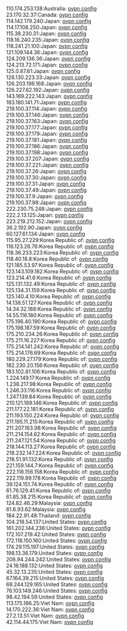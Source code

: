 110.174.253.138:Australia: [ovpn config](vpn/110_174_253_138.ovpn)  
23.170.32.37:Canada: [ovpn config](vpn/23_170_32_37.ovpn)  
114.142.179.240:Japan: [ovpn config](vpn/114_142_179_240.ovpn)  
114.17.108.250:Japan: [ovpn config](vpn/114_17_108_250.ovpn)  
115.38.230.31:Japan: [ovpn config](vpn/115_38_230_31.ovpn)  
118.16.240.235:Japan: [ovpn config](vpn/118_16_240_235.ovpn)  
118.241.21.100:Japan: [ovpn config](vpn/118_241_21_100.ovpn)  
121.109.144.36:Japan: [ovpn config](vpn/121_109_144_36.ovpn)  
124.209.136.36:Japan: [ovpn config](vpn/124_209_136_36.ovpn)  
124.213.72.171:Japan: [ovpn config](vpn/124_213_72_171.ovpn)  
125.0.87.61:Japan: [ovpn config](vpn/125_0_87_61.ovpn)  
126.130.223.33:Japan: [ovpn config](vpn/126_130_223_33.ovpn)  
126.203.196.168:Japan: [ovpn config](vpn/126_203_196_168.ovpn)  
126.227.62.192:Japan: [ovpn config](vpn/126_227_62_192.ovpn)  
143.189.222.143:Japan: [ovpn config](vpn/143_189_222_143.ovpn)  
183.180.141.71:Japan: [ovpn config](vpn/183_180_141_71.ovpn)  
219.100.37.114:Japan: [ovpn config](vpn/219_100_37_114.ovpn)  
219.100.37.146:Japan: [ovpn config](vpn/219_100_37_146.ovpn)  
219.100.37.163:Japan: [ovpn config](vpn/219_100_37_163.ovpn)  
219.100.37.177:Japan: [ovpn config](vpn/219_100_37_177.ovpn)  
219.100.37.179:Japan: [ovpn config](vpn/219_100_37_179.ovpn)  
219.100.37.181:Japan: [ovpn config](vpn/219_100_37_181.ovpn)  
219.100.37.186:Japan: [ovpn config](vpn/219_100_37_186.ovpn)  
219.100.37.198:Japan: [ovpn config](vpn/219_100_37_198.ovpn)  
219.100.37.207:Japan: [ovpn config](vpn/219_100_37_207.ovpn)  
219.100.37.221:Japan: [ovpn config](vpn/219_100_37_221.ovpn)  
219.100.37.26:Japan: [ovpn config](vpn/219_100_37_26.ovpn)  
219.100.37.30:Japan: [ovpn config](vpn/219_100_37_30.ovpn)  
219.100.37.31:Japan: [ovpn config](vpn/219_100_37_31.ovpn)  
219.100.37.49:Japan: [ovpn config](vpn/219_100_37_49.ovpn)  
219.100.37.9:Japan: [ovpn config](vpn/219_100_37_9.ovpn)  
219.100.37.98:Japan: [ovpn config](vpn/219_100_37_98.ovpn)  
222.230.75.248:Japan: [ovpn config](vpn/222_230_75_248.ovpn)  
222.2.13.125:Japan: [ovpn config](vpn/222_2_13_125.ovpn)  
223.219.212.152:Japan: [ovpn config](vpn/223_219_212_152.ovpn)  
36.2.192.90:Japan: [ovpn config](vpn/36_2_192_90.ovpn)  
60.127.61.134:Japan: [ovpn config](vpn/60_127_61_134.ovpn)  
115.95.27.229:Korea Republic of: [ovpn config](vpn/115_95_27_229.ovpn)  
116.123.26.76:Korea Republic of: [ovpn config](vpn/116_123_26_76.ovpn)  
118.36.233.223:Korea Republic of: [ovpn config](vpn/118_36_233_223.ovpn)  
118.40.18.8:Korea Republic of: [ovpn config](vpn/118_40_18_8.ovpn)  
121.185.53.97:Korea Republic of: [ovpn config](vpn/121_185_53_97.ovpn)  
123.143.109.182:Korea Republic of: [ovpn config](vpn/123_143_109_182.ovpn)  
123.214.41.6:Korea Republic of: [ovpn config](vpn/123_214_41_6.ovpn)  
125.131.132.49:Korea Republic of: [ovpn config](vpn/125_131_132_49.ovpn)  
125.134.31.159:Korea Republic of: [ovpn config](vpn/125_134_31_159.ovpn)  
125.140.4.10:Korea Republic of: [ovpn config](vpn/125_140_4_10.ovpn)  
14.138.51.127:Korea Republic of: [ovpn config](vpn/14_138_51_127.ovpn)  
14.34.32.188:Korea Republic of: [ovpn config](vpn/14_34_32_188.ovpn)  
14.55.116.180:Korea Republic of: [ovpn config](vpn/14_55_116_180.ovpn)  
175.196.40.190:Korea Republic of: [ovpn config](vpn/175_196_40_190.ovpn)  
175.198.187.59:Korea Republic of: [ovpn config](vpn/175_198_187_59.ovpn)  
175.210.234.26:Korea Republic of: [ovpn config](vpn/175_210_234_26.ovpn)  
175.211.16.227:Korea Republic of: [ovpn config](vpn/175_211_16_227.ovpn)  
175.214.141.242:Korea Republic of: [ovpn config](vpn/175_214_141_242.ovpn)  
175.214.176.69:Korea Republic of: [ovpn config](vpn/175_214_176_69.ovpn)  
180.229.27.179:Korea Republic of: [ovpn config](vpn/180_229_27_179.ovpn)  
182.230.20.156:Korea Republic of: [ovpn config](vpn/182_230_20_156.ovpn)  
183.102.81.106:Korea Republic of: [ovpn config](vpn/183_102_81_106.ovpn)  
1.224.149.17:Korea Republic of: [ovpn config](vpn/1_224_149_17.ovpn)  
1.238.217.98:Korea Republic of: [ovpn config](vpn/1_238_217_98.ovpn)  
1.246.33.116:Korea Republic of: [ovpn config](vpn/1_246_33_116.ovpn)  
1.247.139.84:Korea Republic of: [ovpn config](vpn/1_247_139_84.ovpn)  
210.121.189.146:Korea Republic of: [ovpn config](vpn/210_121_189_146.ovpn)  
211.177.22.181:Korea Republic of: [ovpn config](vpn/211_177_22_181.ovpn)  
211.193.150.224:Korea Republic of: [ovpn config](vpn/211_193_150_224.ovpn)  
211.195.11.215:Korea Republic of: [ovpn config](vpn/211_195_11_215.ovpn)  
211.207.163.98:Korea Republic of: [ovpn config](vpn/211_207_163_98.ovpn)  
211.214.154.62:Korea Republic of: [ovpn config](vpn/211_214_154_62.ovpn)  
211.247.121.54:Korea Republic of: [ovpn config](vpn/211_247_121_54.ovpn)  
218.144.113.27:Korea Republic of: [ovpn config](vpn/218_144_113_27.ovpn)  
218.232.147.224:Korea Republic of: [ovpn config](vpn/218_232_147_224.ovpn)  
218.51.91.132:Korea Republic of: [ovpn config](vpn/218_51_91_132.ovpn)  
221.159.144.7:Korea Republic of: [ovpn config](vpn/221_159_144_7.ovpn)  
222.118.156.158:Korea Republic of: [ovpn config](vpn/222_118_156_158.ovpn)  
222.119.99.178:Korea Republic of: [ovpn config](vpn/222_119_99_178.ovpn)  
39.124.151.74:Korea Republic of: [ovpn config](vpn/39_124_151_74.ovpn)  
61.76.129.41:Korea Republic of: [ovpn config](vpn/61_76_129_41.ovpn)  
61.85.38.215:Korea Republic of: [ovpn config](vpn/61_85_38_215.ovpn)  
124.82.46.29:Malaysia: [ovpn config](vpn/124_82_46_29.ovpn)  
61.6.93.62:Malaysia: [ovpn config](vpn/61_6_93_62.ovpn)  
184.22.91.48:Thailand: [ovpn config](vpn/184_22_91_48.ovpn)  
104.218.54.137:United States: [ovpn config](vpn/104_218_54_137.ovpn)  
161.202.144.236:United States: [ovpn config](vpn/161_202_144_236.ovpn)  
172.107.219.42:United States: [ovpn config](vpn/172_107_219_42.ovpn)  
172.118.150.160:United States: [ovpn config](vpn/172_118_150_160.ovpn)  
174.29.115.197:United States: [ovpn config](vpn/174_29_115_197.ovpn)  
198.13.36.179:United States: [ovpn config](vpn/198_13_36_179.ovpn)  
208.94.244.242:United States: [ovpn config](vpn/208_94_244_242.ovpn)  
24.16.188.132:United States: [ovpn config](vpn/24_16_188_132.ovpn)  
45.32.13.235:United States: [ovpn config](vpn/45_32_13_235.ovpn)  
67.164.39.215:United States: [ovpn config](vpn/67_164_39_215.ovpn)  
69.244.129.165:United States: [ovpn config](vpn/69_244_129_165.ovpn)  
76.103.149.246:United States: [ovpn config](vpn/76_103_149_246.ovpn)  
98.42.194.59:United States: [ovpn config](vpn/98_42_194_59.ovpn)  
113.175.186.25:Viet Nam: [ovpn config](vpn/113_175_186_25.ovpn)  
14.170.222.36:Viet Nam: [ovpn config](vpn/14_170_222_36.ovpn)  
27.2.13.51:Viet Nam: [ovpn config](vpn/27_2_13_51.ovpn)  
42.114.44.175:Viet Nam: [ovpn config](vpn/42_114_44_175.ovpn)  
